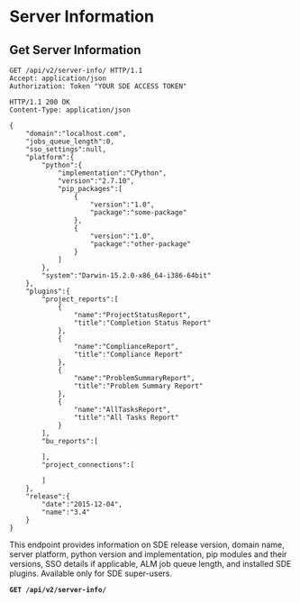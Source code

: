 # Server Information

## Get Server Information

```http
GET /api/v2/server-info/ HTTP/1.1
Accept: application/json
Authorization: Token "YOUR SDE ACCESS TOKEN"
```

```http
HTTP/1.1 200 OK
Content-Type: application/json

{
    "domain":"localhost.com",
    "jobs_queue_length":0,
    "sso_settings":null,
    "platform":{
        "python":{
            "implementation":"CPython",
            "version":"2.7.10",
            "pip_packages":[
                {
                    "version":"1.0",
                    "package":"some-package"
                },
                {
                    "version":"1.0",
                    "package":"other-package"
                }
            ]
        },
        "system":"Darwin-15.2.0-x86_64-i386-64bit"
    },
    "plugins":{
        "project_reports":[
            {
                "name":"ProjectStatusReport",
                "title":"Completion Status Report"
            },
            {
                "name":"ComplianceReport",
                "title":"Compliance Report"
            },
            {
                "name":"ProblemSummaryReport",
                "title":"Problem Summary Report"
            },
            {
                "name":"AllTasksReport",
                "title":"All Tasks Report"
            }
        ],
        "bu_reports":[

        ],
        "project_connections":[

        ]
    },
    "release":{
        "date":"2015-12-04",
        "name":"3.4"
    }
}
```

This endpoint provides information on SDE release version, domain name, server platform, python version and
implementation, pip modules and their versions, SSO details if applicable, ALM job queue length, and
installed SDE plugins. Available only for SDE super-users.

**`GET /api/v2/server-info/`**
